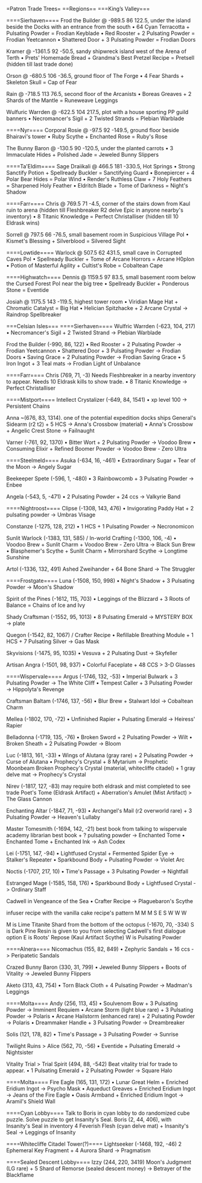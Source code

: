 =Patron Trade Trees=
==Regions==
===King’s Valley===

====Sierhaven====
Frod the Builder @ -989.5 86 122.5, under the island beside the Docks with an entrance from the south 
• 64 Cyan Terracotta + Pulsating Powder = Frodian Keyblade 
• Red Rooster + 2 Pulsating Powder = Frodian Yeetcannon 
• Shattered Door + 3 Pulsating Powder = Frodian Doors 

Kramer @ -1361.5 92 -50.5, sandy shipwreck island west of the Arena of Terth 
• Prets' Homemade Bread + Grandma's Best Pretzel Recipe = Pretsell (hidden till last trade done) 

Orson @ -680.5 106 -36.5, ground floor of The Forge 
• 4 Fear Shards + Skeleton Skull = Cap of Fear 

Rain @ -718.5 113 76.5, second floor of the Arcanists 
• Boreas Greaves + 2 Shards of the Mantle = Runeweave Leggings 

Wulfuric Warrden @ -622.5 104 217.5, plot with a house sporting PP guild banners 
• Necromancer's Sigil + 2 Twisted Strands = Plebian Warblade 

====Nyr==== 
Corporal Rosie @ -97.5 92 -149.5, ground floor beside Bhairavi's tower 
• Ruby Scythe + Enchanted Rose = Ruby's Rose 

The Bunny Baron @ -130.5 90 -120.5, under the planted carrots 
• 3 Immaculate Hides + Polished Jade = Jeweled Bunny Slippers 

====Ta'Eldim====
Sage Draiikali @ 466.5 181 -330.5, Hot Springs 
• Strong Sanctify Potion + Spellready Buckler = Sanctifying Guard 
• Bonepiercer + 4 Polar Bear Hides = Polar Wind 
• Render's Ruthless Claw + 7 Holy Feathers = Sharpened Holy Feather 
• Eldritch Blade + Tome of Darkness = Night's Shadow


====Farr====
Chris @ 769.5 71 -4.5, corner of the stairs down from Kaul ruin to arena (hidden till Fleshbreaker R2 delve Epic in anyone nearby's inventory)
• 8 Titanic Knowledge = Perfect Christalliser (hidden till 10 Eldrask wins)

Sorrell @ 797.5 66 -76.5, small basement room in Suspicious Village PoI
• Kismet's Blessing + Silverblood = Silvered Sight

====Lowtide====
Warlock @ 507.5 62 431.5, small cave in Corrupted Caves PoI
• Spellready Buckler + Tome of Arcane Horrors = Arcane H0plon
• Potion of Masterful Agility + Cultist's Robe = Cobaltean Cape

====Highwatch====
Dennis @ 1159.5 97 83.5, small basement room below the Cursed Forest PoI near the big tree
• Spellready Buckler + Ponderous Stone = Eventide

Josiah @ 1175.5 143 -119.5, highest tower room
• Viridian Mage Hat + Chromatic Catalyst = Big Hat
• Helician Spitzhacke + 2 Arcane Crystal -> Raindrop Spellbreaker

===Celsian Isles===
====Sierhaven====
Wulfric Warrden (-623, 104, 217)
• Necromancer's Sigil + 2 Twisted Strand -> Plebian Warblade

Frod the Builder (-990, 86, 122)
• Red Rooster + 2 Pulsating Powder -> Frodian Yeetcannon
• Shattered Door + 3 Pulsating Powder -> Frodian Doors
• Saving Grace + 2 Pulsating Powder -> Frodian Saving Grace
• 5 Iron Ingot + 3 Teal mats -> Frodian Light of Unbalance

====Farr====
Chris (769, 71, -3) Needs Fleshbreaker in a nearby inventory to appear. Needs 10 Eldrask kills to show trade.
• 8 Titanic Knowledge -> Perfect Christalliser

====Mistport====
Intellect Crystalizer (-649, 84, 1541)
• xp level 100 -> Persistent Chains

Anna ~(676, 83, 1314). one of the potential expedition docks ships
General's Sidearm (r2 t2) + 5 HCS -> Anna's Crossbow (material)
• Anna's Crossbow + Angelic Crest Stone -> Failnaught

Varner (-761, 92, 1370)
• Bitter Wort + 2 Pulsating Powder -> Voodoo Brew
• Consuming Elixir + Refined Boomer Powder -> Voodoo Brew - Zero Ultra

====Steelmeld====
Asuka (-634, 16, -461)
• Extraordinary Sugar + Tear of the Moon -> Angely Sugar

Beekeeper Spete (-596, 1, -480)
• 3 Rainbowcomb + 3 Pulsating Powder -> Enbee

Angela (-543, 5, -471)
• 2 Pulsating Powder + 24 ccs -> Valkyrie Band

====Nightroost====
Clipse (-1308, 143, 476)
• Invigorating Paddy Hat + 2 pulsating powder -> Umbras Visage

Constanze (-1275, 128, 212)
• 1 HCS + 1 Pulsating Powder -> Necronomicon

Sunlit Warlock (-1383, 131, 585) / In-world Crafting (-1300, 106, -4)
• Voodoo Brew + Sunlit Charm + Voodoo Brew - Zero Ultra -> Black Sun Brew
• Blasphemer's Scythe + Sunlit Charm + Mirrorshard Scythe -> Longtime Sunshine

Artol (-1336, 132, 491)
Ashed Zweihander + 64 Bone Shard -> The Struggler

====Frostgate====
Luna (-1508, 150, 998)
• Night's Shadow + 3 Pulsating Powder -> Moon's Shadow

Spirit of the Pines (-1612, 115, 703)
• Leggings of the Blizzard + 3 Roots of Balance = Chains of Ice and Ivy

Shady Craftsman (-1552, 95, 1013)
• 8 Pulsating Emerald -> MYSTERY BOX -> plate

Quegon (-1542, 82, 1067) / Crafter Recipe
• Refillable Breathing Module + 1 HCS + 7 Pulsating Silver -> Gas Mask

Skyvisions (-1475, 95, 1035)
• Vesuva + 2 Pulsating Dust -> Skyfeller

Artisan Angra (-1501, 98, 937)
• Colorful Faceplate + 48 CCS > 3-D Glasses

====Wispervale====
Argus (-1746, 132, -53)
• Imperial Bulwark + 3 Pulsating Powder -> The White Cliff
• Tempest Caller + 3 Pulsating Powder -> Hippolyta's Revenge

Craftsman Baltam (-1746, 137, -56)
• Blur Brew + Stalwart Idol -> Cobaltean Charm 

Mellea (-1802, 170, -72)
• Unfinished Rapier + Pulsating Emerald -> Heiress' Rapier

Belladonna (-1719, 135, -76)
• Broken Sword + 2 Pulsating Powder -> Wilt 
• Broken Sheath + 2 Pulsating Powder -> Bloom 

Luc (-1813, 161, -33)
• Wings of Alutana (gray rare) + 2 Pulsating Powder -> Curse of Alutana
• Prophecy's Crystal + 8 Mytarium -> Prophetic Moonbeam
Broken Prophecy's Crystal (material, whitecliffe citadel) + 1 gray delve mat -> Prophecy's Crystal

Nirev (-1817, 127, -83) may require both eldrask and mist completed to see trade
Poet's Tome (Eldrask Artifact) + Aberration's Amulet (Mist Artifact) > The Glass Cannon

Enchanting Altar (-1847, 71, -93)
• Archangel's Mail (r2 overworld rare) + 3 Pulsating Powder -> Heaven's Lullaby

Master Tomesmith (-1694, 142, -21)
best book from talking to wispervale academy librarian
best book + ? pulsating powder -> Enchanted Tome
• Enchanted Tome + Enchanted Ink -> Ash Codex 

Lei (-1751, 147, -94)
• Lightfused Crystal + Fermented Spider Eye -> Stalker's Repeater
• Sparkbound Body + Pulsating Powder -> Violet Arc

Noctis (-1707, 217, 10)
• Time's Passage + 3 Pulsating Powder -> Nightfall

Estranged Mage (-1585, 158, 176)
• Sparkbound Body + Lightfused Crystal -> Ordinary Staff

Cadwell in Vengeance of the Sea 
• Crafter Recipe -> Plaguebaron's Scythe

infuser recipe with the vanilla cake recipe's pattern
M M M
S E S
W W W

M is Lime Titanite Shard from the bottom of the octopus (-1670, 70, -334)
S is Dark Pine Resin is given to you from selecting Cadwell's first dialogue option
E is Roots' Repose (Kaul Artifact Scythe)
W is Pulsating Powder

====Alnera====
Nicomachus (155, 82, 849)
• Zephyric Sandals + 16 ccs -> Peripatetic Sandals

Crazed Bunny Baron (330, 31, 799)
• Jeweled Bunny Slippers + Boots of Vitality -> Jeweled Bunny Flippers

Aketo (313, 43, 754)
• Torn Black Cloth + 4 Pulsating Powder -> Madman's Leggings

====Molta====
Andy (256, 113, 45)
• Soulvenom Bow + 3 Pulsating Powder -> Imminent Requiem
• Arcane Storm (light blue rare) + 3 Pulsating Powder -> Polaris
• Arcane Hailstorm (enhanced rare) + 2 Pulsating Powder -> Polaris
• Dreammaker Handle + 3 Pulsating Powder -> Dreambreaker

Solis (121, 178, 82)
• Time's Passage + 3 Pulsating Powder -> Sunrise

Twilight Ruins > Alice (562, 70, -56)
• Eventide + Pulsating Emerald -> Nightsister

Vitality Trial > Trial Spirit (494, 88, -542)
Beat vitality trial for trade to appear.
• 1 Pulsating Emerald + 2 Pulsating Powder -> Square Halo

====Molta====
Fire Eagle (165, 131, 172)
• Lunar Great Helm + Enriched Eridium Ingot -> Psycho Mask
• Aqueduct Greaves + Enriched Eridium Ingot -> Jeans of the Fire Eagle
• Oasis Armband + Enriched Eridium Ingot -> Aramil's Shield Wall

====Cyan Lobby====
Talk to Boris in cyan lobby to do randomized cube puzzle. Solve puzzle to get Insanity's Seal.
Boris (2, 44, 406), with Insanity's Seal in inventory
4 Feverish Flesh (cyan delve mat) + Insanity's Seal -> Leggings of Insanity


====Whitecliffe Citadel Tower(?)====
Lightseeker (-1468, 192, -46)
2 Ephemeral Key Fragment + 4 Aurora Shard -> Pragmatism


====Sealed Descent Lobby====
Izzy (244, 220, 3419)
Moon's Judgment (LG rare) + 5 Shard of Remorse (sealed descent money) -> Betrayer of the Blackflame

